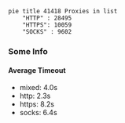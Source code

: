 
```mermaid
pie title 41418 Proxies in list
    "HTTP" : 28495
    "HTTPS": 10059
    "SOCKS" : 9602
```

### Some Info
#### Average Timeout

- mixed: 4.0s
- http: 2.3s
- https: 8.2s
- socks: 6.4s